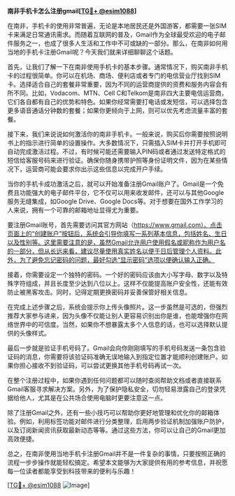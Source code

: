 **南非手机卡怎么注册gmail[[TG💪+ @esim1088](https://t.me/s/esim1088)]**

在南非，手机卡的使用非常普遍，无论是本地居民还是外国游客，都需要一张SIM卡来满足日常通讯需求。而随着互联网的普及，Gmail作为全球最受欢迎的电子邮件服务之一，也成了很多人生活和工作中不可或缺的一部分。那么，在南非如何用当地的手机卡注册Gmail呢？今天我们就来详细聊聊这个话题。

首先，让我们了解一下在南非使用手机卡的基本步骤。通常情况下，购买南非手机卡的过程很简单。你可以在机场、商场、便利店或者专门的电信营业厅找到SIM卡。选择适合自己的套餐非常重要，因为不同的运营商提供的资费和服务内容会有所不同。比如，Vodacom、MTN、Cell C和Telkom是南非四大主要电信运营商，它们各自都有自己的优势和特色。如果你经常需要打电话或发短信，可以选择包含更多语音通话分钟数的套餐；如果你更倾向于上网，则可以优先考虑流量丰富的套餐。

接下来，我们来说说如何激活你的南非手机卡。一般来说，购买后你需要按照说明书上的指示进行简单的设置操作。大多数情况下，只需插入SIM卡并打开手机即可自动完成激活过程。不过，有时候可能还需要输入PIN码或者通过发送特定格式的短信给客服号码来进行验证。确保你随身携带护照等身份证明文件，因为在某些情况下，运营商可能会要求你出示这些信息以完成开户手续。

当你的手机卡成功激活之后，就可以开始准备注册Gmail账户了。Gmail是一个免费且功能强大的电子邮件平台，它不仅可以用来收发邮件，还可以与其他Google服务无缝集成，如Google Drive、Google Docs等。对于想要在国外工作学习的人来说，拥有一个可靠的邮箱地址显得尤为重要。

要注册Gmail账号，首先需要访问其官方网站（https://www.gmail.com）。点击页面上的“创建账户”按钮后，系统会引导你填写一系列基本信息，包括姓名、生日以及性别等。这里需要注意的是，虽然Gmail允许用户使用假名或昵称作为用户名的一部分，但从长远来看，建议尽量使用真实姓名以便于日后管理个人资料。此外，为了避免忘记密码的问题，最好勾选“显示密码”选项以便确认输入正确。

接着，你需要设定一个独特的密码。一个好的密码应该由大小写字母、数字以及特殊字符组成，并且长度至少达到八位以上。这样不仅能提高账户安全性，还能有效防止被黑客攻击。同时，记得定期更换密码并妥善保管好相关信息。

在完成上述步骤之后，系统会提示你上传头像照片。这一步虽然是可选的，但强烈推荐大家参与进来，因为头像不仅能让别人更容易识别出你是谁，也能增强你在网络世界中的可信度。当然，如果你不想暴露太多个人信息的话，也可以选择默认提供的头像样式。

最后一步就是验证手机号码了。Gmail会向你刚刚填写的手机号码发送一条包含验证码的消息，你需要将该验证码准确无误地输入到指定位置才能顺利创建账户。如果你担心接收不到验证码，可以尝试更换其他手机号码再试一次。

在整个注册过程中，如果你遇到任何问题都可以随时查阅帮助文档或者直接联系Gmail客服寻求解决方案。另外，为了保护隐私安全，切勿轻易泄露自己的登录凭据给他人，尤其是在公共场合使用电脑时更要注意这一点。

除了注册Gmail之外，还有一些小技巧可以帮助你更好地管理和优化你的邮箱体验。例如，利用标签功能对邮件进行分类整理，启用两步验证机制加强账户防护，以及订阅新闻资讯获取最新动态等等。通过这些方法，你可以让自己的Gmail更加高效便捷。

总之，在南非使用当地手机卡注册Gmail并不是一件复杂的事情，只要按照正确的流程一步步操作就能轻松搞定。希望本文能够为大家提供有用的参考信息，并祝愿每一位读者都能享受到科技带来的便利与乐趣！

[[TG💪+ @esim1088](https://t.me/s/esim1088) ![Image](https://i.postimg.cc/4NQfJmqS/Snipaste-2025-05-13-00-14-12.png)]